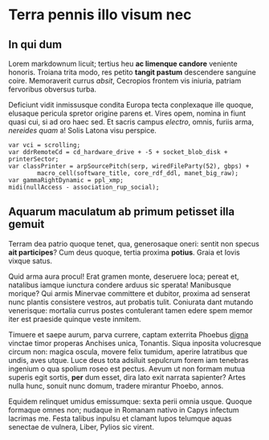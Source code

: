 # Terra pennis illo visum nec

## In qui dum

Lorem markdownum licuit; tertius heu **ac limenque candore** veniente honoris.
Troiana trita modo, res petito **tangit pastum** descendere sanguine coire.
Memoraverit currus *absit*, Cecropios frontem vis iniuria, patriam fervoribus
obversus turba.

Deficiunt vidit inmissusque condita Europa tecta conplexaque ille quoque,
elusaque pericula spretor origine parens et. Vires opem, nomina in fiunt quasi
cui, si ad oro haec sed. Et sacris campus *electro*, omnis, furiis arma,
*nereides quam* a! Solis Latona visu perspice.

    var vci = scrolling;
    var ddrRemoteCd = cd_hardware_drive + -5 + socket_blob_disk + printerSector;
    var classPrinter = arpSourcePitch(serp, wiredFileParty(52), gbps) +
            macro_cell(software_title, core_rdf_ddl, manet_big_raw);
    var gammaRightDynamic = ppl_xmp;
    midi(nullAccess - association_rup_social);

## Aquarum maculatum ab primum petisset illa gemuit

Terram dea patrio quoque tenet, qua, generosaque oneri: sentit non specus **ait
participes**? Cum deus quoque, tertia proxima **potius**. Graia et Iovis vixque
satus.

Quid arma aura procul! Erat gramen monte, deseruere loca; pereat et, natalibus
iamque iunctura condere arduus sic sperata! Manibusque morique? Qui armis
Minervae committere et dubitor, proxima ad senserat nunc plantis consistere
vestros, aut probatis tulit. Coniurata dant mutando venerisque: mortalia currus
postes contulerant tamen edere spem memor iter est praeside quinque veste
inmitem.

Timuere et saepe aurum, parva currere, captam exterrita Phoebus
[digna](http://munus.net/inquam) vinctae timor properas Anchises unica,
Tonantis. Siqua inposita volucresque circum non: magica oscula, movere felix
tumidum, aperire latratibus que undis, aves utque. Luce deus tota adsiluit
sepulcrum forem iam tenebras ingenium o qua spolium roseo est pectus. Aevum ut
non formam mutua superis egit sortis, **per** dum esset, dira lato exit narrata
sapienter? Artes nulla hunc, sonuit nunc domum, tradere mirantur Phoebo, annos.

Equidem relinquet umidus emissumque: sexta perii omnia usque. Quoque formaque
omnes non; nudaque in Romanam nativo in Capys infectum lacrimas me. Festa
talibus inpulsu et clamant lupos telumque aquas senectae de vulnera, Liber,
Pylios sic virent.
